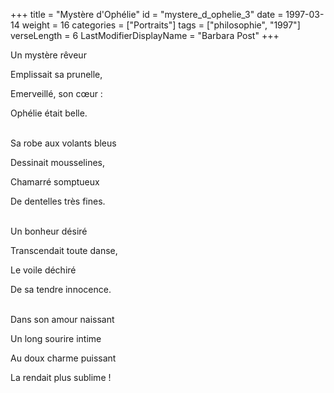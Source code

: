 +++
title = "Mystère d'Ophélie"
id = "mystere_d_ophelie_3"
date = 1997-03-14
weight = 16
categories = ["Portraits"]
tags = ["philosophie", "1997"]
verseLength = 6
LastModifierDisplayName = "Barbara Post"
+++

Un mystère rêveur

Emplissait sa prunelle,

Emerveillé, son cœur :

Ophélie était belle.

 \
Sa robe aux volants bleus

Dessinait mousselines,

Chamarré somptueux

De dentelles très fines.

 \
Un bonheur désiré

Transcendait toute danse,

Le voile déchiré

De sa tendre innocence.

 \
Dans son amour naissant

Un long sourire intime

Au doux charme puissant

La rendait plus sublime !
